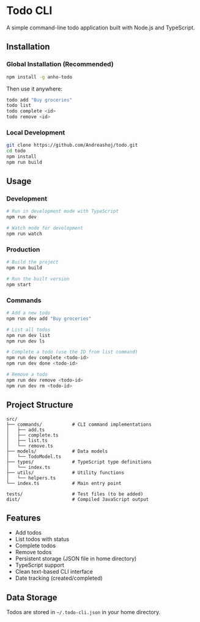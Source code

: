 # Todo CLI

A simple command-line todo application built with Node.js and TypeScript.

## Installation

### Global Installation (Recommended)
```bash
npm install -g anho-todo
```

Then use it anywhere:
```bash
todo add "Buy groceries"
todo list
todo complete <id>
todo remove <id>
```

### Local Development
```bash
git clone https://github.com/Andreashoj/todo.git
cd todo
npm install
npm run build
```

## Usage

### Development
```bash
# Run in development mode with TypeScript
npm run dev

# Watch mode for development
npm run watch
```

### Production
```bash
# Build the project
npm run build

# Run the built version
npm start
```

### Commands

```bash
# Add a new todo
npm run dev add "Buy groceries"

# List all todos
npm run dev list
npm run dev ls

# Complete a todo (use the ID from list command)
npm run dev complete <todo-id>
npm run dev done <todo-id>

# Remove a todo
npm run dev remove <todo-id>
npm run dev rm <todo-id>
```

## Project Structure

```
src/
├── commands/           # CLI command implementations
│   ├── add.ts
│   ├── complete.ts
│   ├── list.ts
│   └── remove.ts
├── models/             # Data models
│   └── TodoModel.ts
├── types/              # TypeScript type definitions
│   └── index.ts
├── utils/              # Utility functions
│   └── helpers.ts
└── index.ts            # Main entry point

tests/                  # Test files (to be added)
dist/                   # Compiled JavaScript output
```

## Features

- Add todos
- List todos with status
- Complete todos
- Remove todos
- Persistent storage (JSON file in home directory)
- TypeScript support
- Clean text-based CLI interface
- Date tracking (created/completed)

## Data Storage

Todos are stored in `~/.todo-cli.json` in your home directory.